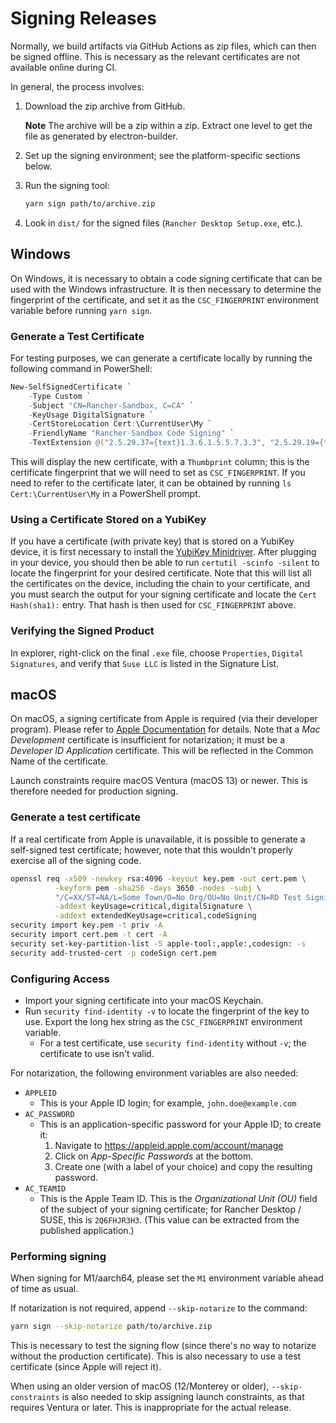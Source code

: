 # Signing Releases

Normally, we build artifacts via GitHub Actions as zip files, which can then be
signed offline.  This is necessary as the relevant certificates are not
available online during CI.

In general, the process involves:

1. Download the zip archive from GitHub.

   **Note** The archive will be a zip within a zip.  Extract one level to get
   the file as generated by electron-builder.

2. Set up the signing environment; see the platform-specific sections below.

3. Run the signing tool:

    ```sh
    yarn sign path/to/archive.zip
    ```

4. Look in `dist/` for the signed files (`Rancher Desktop Setup.exe`, etc.).

## Windows

On Windows, it is necessary to obtain a code signing certificate that can be
used with the Windows infrastructure.  It is then necessary to determine the
fingerprint of the certificate, and set it as the `CSC_FINGERPRINT` environment
variable before running `yarn sign`.

### Generate a Test Certificate

For testing purposes, we can generate a certificate locally by running the
following command in PowerShell:

```powershell
New-SelfSignedCertificate `
    -Type Custom `
    -Subject "CN=Rancher-Sandbox, C=CA" `
    -KeyUsage DigitalSignature `
    -CertStoreLocation Cert:\CurrentUser\My `
    -FriendlyName "Rancher-Sandbox Code Signing" `
    -TextExtension @("2.5.29.37={text}1.3.6.1.5.5.7.3.3", "2.5.29.19={text}")
```

This will display the new certificate, with a `Thumbprint` column; this is the
certificate fingerprint that we will need to set as `CSC_FINGERPRINT`.  If you
need to refer to the certificate later, it can be obtained by running
`ls Cert:\CurrentUser\My` in a PowerShell prompt.

### Using a Certificate Stored on a YubiKey

If you have a certificate (with private key) that is stored on a YubiKey device,
it is first necessary to install the [YubiKey Minidriver].  After plugging in
your device, you should then be able to run `certutil -scinfo -silent` to locate
the fingerprint for your desired certificate.  Note that this will list all the
certificates on the device, including the chain to your certificate, and you
must search the output for your signing certificate and locate the
`Cert Hash(sha1):` entry.  That hash is then used for `CSC_FINGERPRINT` above.

[YubiKey Minidriver]: https://www.yubico.com/support/download/smart-card-drivers-tools/

### Verifying the Signed Product

In explorer, right-click on the final `.exe` file, choose `Properties`, `Digital Signatures`,
and verify that `Suse LLC` is listed in the Signature List.

## macOS

On macOS, a signing certificate from Apple is required (via their developer
program).  Please refer to [Apple Documentation] for details.  Note that a
_Mac Development_ certificate is insufficient for notarization; it must be a
_Developer ID Application_ certificate.  This will be reflected in the Common
Name of the certificate.

Launch constraints require macOS Ventura (macOS 13) or newer.  This is therefore
needed for production signing.

[Apple Documentation]: https://developer.apple.com/help/account/create-certificates/create-developer-id-certificates

### Generate a test certificate

If a real certificate from Apple is unavailable, it is possible to generate a
self-signed test certificate; however, note that this wouldn't properly exercise
all of the signing code.

```sh
openssl req -x509 -newkey rsa:4096 -keyout key.pem -out cert.pem \
          -keyform pem -sha256 -days 3650 -nodes -subj \
          "/C=XX/ST=NA/L=Some Town/O=No Org/OU=No Unit/CN=RD Test Signing Key" \
          -addext keyUsage=critical,digitalSignature \
          -addext extendedKeyUsage=critical,codeSigning
security import key.pem -t priv -A
security import cert.pem -t cert -A
security set-key-partition-list -S apple-tool:,apple:,codesign: -s
security add-trusted-cert -p codeSign cert.pem
```

### Configuring Access

- Import your signing certificate into your macOS Keychain.
- Run `security find-identity -v` to locate the fingerprint of the key to use.
  Export the long hex string as the `CSC_FINGERPRINT` environment variable.
  - For a test certificate, use `security find-identity` without `-v`; the
    certificate to use isn't valid.

For notarization, the following environment variables are also needed:

- `APPLEID`
  - This is your Apple ID login; for example, `john.doe@example.com`
- `AC_PASSWORD`
  - This is an application-specific password for your Apple ID; to create it:
    1. Navigate to https://appleid.apple.com/account/manage
    2. Click on _App-Specific Passwords_ at the bottom.
    3. Create one (with a label of your choice) and copy the resulting password.
- `AC_TEAMID`
  - This is the Apple Team ID.  This is the _Organizational Unit (OU)_ field of
    the subject of your signing certificate; for Rancher Desktop / SUSE, this is
    `2Q6FHJR3H3`. <!-- spellcheck-ignore-line -->
    (This value can be extracted from the published application.)

### Performing signing

When signing for M1/aarch64, please set the `M1` environment variable ahead of
time as usual.

If notarization is not required, append `--skip-notarize` to the command:

  ```sh
  yarn sign --skip-notarize path/to/archive.zip
  ```

This is necessary to test the signing flow (since there's no way to notarize
without the production certificate).  This is also necessary to use a test
certificate (since Apple will reject it).

When using an older version of macOS (12/Monterey or older),
`--skip-constraints` is also needed to skip assigning launch constraints, as
that requires Ventura or later.  This is inappropriate for the actual release.
